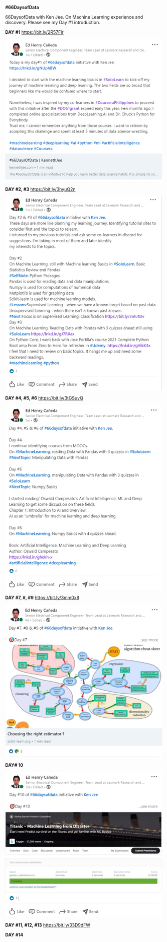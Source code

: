 **#66DaysofData**

66DaysofData with Ken Jee. On Machine Learning experience and discovery. Please see my Day #1 introduction. 

**DAY #1**
https://bit.ly/2R57Flr

<img src="https://github.com/EdCaneda/66DaysofData/blob/main/Images_Folder/LinkedIn/LinkedIn_Day%231.png" width="500px" height="auto">

**DAY #2, #3**
https://bit.ly/3hyuQ2n

<img src="https://github.com/EdCaneda/66DaysofData/blob/b1ed63db826e37e224bc0ef6bd9219aa87f06506/Images_Folder/LinkedIn/LinkedIn_Day%232%2C3.png"  width="500px" height="auto">

**DAY #4, #5, #6**
https://bit.ly/3tGSuvQ

<img src="https://github.com/EdCaneda/66DaysofData/blob/b1ed63db826e37e224bc0ef6bd9219aa87f06506/Images_Folder/LinkedIn/LinkedIn_Day%234%2C5%2C6.png"  width="500px" height="auto">

**DAY #7, #, #9**
https://bit.ly/3eIm0x8

<img src="https://github.com/EdCaneda/66DaysofData/blob/b1ed63db826e37e224bc0ef6bd9219aa87f06506/Images_Folder/LinkedIn/LinkedIn_Day%237%2C8%2C9.png"  width="500px" height="auto">

**DAY# 10**

<img src="https://github.com/EdCaneda/66DaysofData/blob/b1ed63db826e37e224bc0ef6bd9219aa87f06506/Images_Folder/LinkedIn/LinkedIn_Day%2310.png" width="500px" height="auto">

**DAY #11, #12, #13**
https://bit.ly/33D9dFW

**DAY #14**
